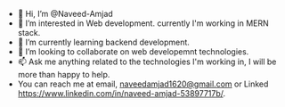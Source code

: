 - 👋 Hi, I’m @Naveed-Amjad
- 👀 I’m interested in Web development. currently I'm working in MERN stack.
- 🌱 I’m currently learning backend development.
- 💞️ I’m looking to collaborate on web developemnt technologies.
- 📫 Ask me anything related to the technologies I'm working in, I will be more than happy to help.
-    You can reach me at email, naveedamjad1620@gmail.com or Linked https://www.linkedin.com/in/naveed-amjad-53897717b/.

<!---

--->
